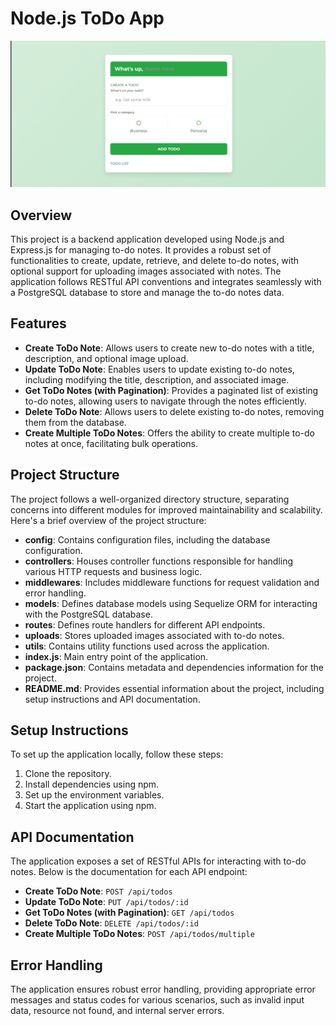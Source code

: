 # Node.js ToDo App

![Screenshot of the project](https://github.com/PranavT3626/To-do-list-/blob/main/Screenshot%20(63).png)

## Overview
This project is a backend application developed using Node.js and Express.js for managing to-do notes. It provides a robust set of functionalities to create, update, retrieve, and delete to-do notes, with optional support for uploading images associated with notes. The application follows RESTful API conventions and integrates seamlessly with a PostgreSQL database to store and manage the to-do notes data.

## Features
- **Create ToDo Note**: Allows users to create new to-do notes with a title, description, and optional image upload.
- **Update ToDo Note**: Enables users to update existing to-do notes, including modifying the title, description, and associated image.
- **Get ToDo Notes (with Pagination)**: Provides a paginated list of existing to-do notes, allowing users to navigate through the notes efficiently.
- **Delete ToDo Note**: Allows users to delete existing to-do notes, removing them from the database.
- **Create Multiple ToDo Notes**: Offers the ability to create multiple to-do notes at once, facilitating bulk operations.

## Project Structure
The project follows a well-organized directory structure, separating concerns into different modules for improved maintainability and scalability. Here's a brief overview of the project structure:
- **config**: Contains configuration files, including the database configuration.
- **controllers**: Houses controller functions responsible for handling various HTTP requests and business logic.
- **middlewares**: Includes middleware functions for request validation and error handling.
- **models**: Defines database models using Sequelize ORM for interacting with the PostgreSQL database.
- **routes**: Defines route handlers for different API endpoints.
- **uploads**: Stores uploaded images associated with to-do notes.
- **utils**: Contains utility functions used across the application.
- **index.js**: Main entry point of the application.
- **package.json**: Contains metadata and dependencies information for the project.
- **README.md**: Provides essential information about the project, including setup instructions and API documentation.

## Setup Instructions
To set up the application locally, follow these steps:
1. Clone the repository.
2. Install dependencies using npm.
3. Set up the environment variables.
4. Start the application using npm.


## API Documentation
The application exposes a set of RESTful APIs for interacting with to-do notes. Below is the documentation for each API endpoint:
- **Create ToDo Note**: `POST /api/todos`
- **Update ToDo Note**: `PUT /api/todos/:id`
- **Get ToDo Notes (with Pagination)**: `GET /api/todos`
- **Delete ToDo Note**: `DELETE /api/todos/:id`
- **Create Multiple ToDo Notes**: `POST /api/todos/multiple`


## Error Handling
The application ensures robust error handling, providing appropriate error messages and status codes for various scenarios, such as invalid input data, resource not found, and internal server errors.


